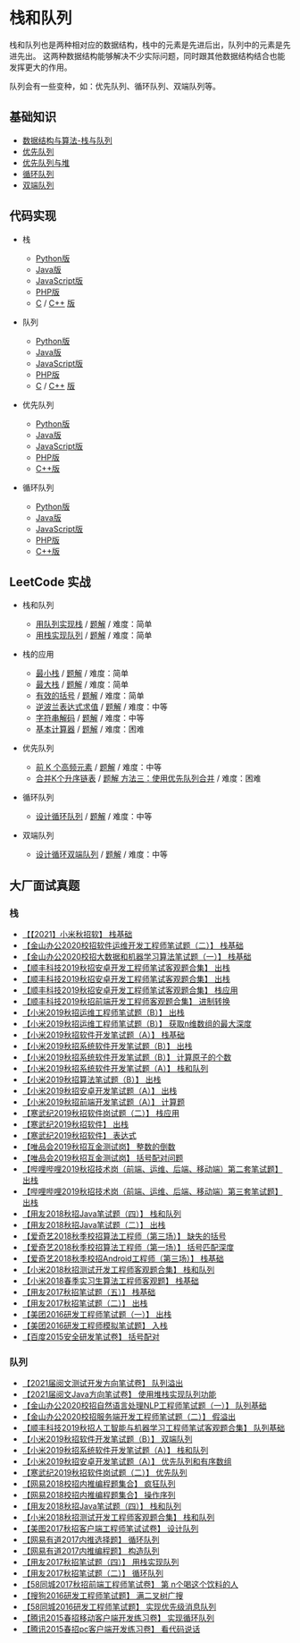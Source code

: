# 栈和队列

栈和队列也是两种相对应的数据结构，栈中的元素是先进后出，队列中的元素是先进先出。
这两种数据结构能够解决不少实际问题，同时跟其他数据结构结合也能发挥更大的作用。

队列会有一些变种，如：优先队列、循环队列、双端队列等。

## 基础知识

* [数据结构与算法-栈与队列](https://zhuanlan.zhihu.com/p/53725348)
* [优先队列](https://www.cnblogs.com/MrSaver/p/6160310.html)
* [优先队列与堆](https://www.cnblogs.com/9dragon/p/10739121.html)
* [循环队列](https://blog.csdn.net/gsjwxhn/article/details/102915653)
* [双端队列](https://zhuanlan.zhihu.com/p/387108933)

## 代码实现
* 栈
  * [Python版](https://github.com/TheAlgorithms/Python/blob/master/data_structures/stacks/stack.py)
  * [Java版](https://github.com/TheAlgorithms/Java/blob/master/DataStructures/Stacks/StackArray.java)
  * [JavaScript版](https://github.com/TheAlgorithms/Javascript/blob/master/Data-Structures/Stack/StackES6.js)
  * [PHP版](https://github.com/wangzheng0822/algo/blob/master/php/08_stack/StackOnLinkedList.php)
  * [C](https://github.com/TheAlgorithms/C/blob/master/data_structures/stack/main.c) / [C++](https://github.com/TheAlgorithms/C-Plus-Plus/blob/master/data_structures/stack_using_array.cpp) [版]()
  
* 队列
  * [Python版](https://github.com/TheAlgorithms/Python/blob/master/data_structures/queue/queue_on_list.py)
  * [Java版](https://github.com/TheAlgorithms/Java/blob/master/DataStructures/Queues/GenericArrayListQueue.java)
  * [JavaScript版](https://github.com/TheAlgorithms/Javascript/blob/master/Data-Structures/Queue/Queue.js)
  * [PHP版](https://github.com/wangzheng0822/algo/blob/master/php/09_queue/QueueOnLinkedList.php)
  * [C](https://github.com/TheAlgorithms/C/blob/master/data_structures/queue.c) / [C++](https://github.com/TheAlgorithms/C-Plus-Plus/blob/master/data_structures/queue_using_array.cpp) [版]()

* 优先队列
  * [Python版](https://github.com/TheAlgorithms/Python/blob/master/data_structures/queue/priority_queue_using_list.py)
  * [Java版](https://github.com/TheAlgorithms/Java/blob/master/DataStructures/Queues/PriorityQueues.java)
  * [JavaScript版](https://www.jianshu.com/p/ec056a5886d0)
  * [PHP版](https://www.cnblogs.com/toufu/p/4134366.html)
  * [C++版](https://blog.csdn.net/weixin_30772105/article/details/99136971)

* 循环队列
  * [Python版](https://github.com/TheAlgorithms/Python/blob/master/data_structures/queue/circular_queue.py)
  * [Java版](https://blog.csdn.net/qq_26287435/article/details/83513045)
  * [JavaScript版](https://github.com/TheAlgorithms/Javascript/blob/master/Data-Structures/Queue/CircularQueue.js)
  * [PHP版](https://github.com/wangzheng0822/algo/blob/master/php/09_queue/Sequential.php)
  * [C++版](https://github.com/TheAlgorithms/C-Plus-Plus/blob/master/data_structures/circular_queue_using_linked_list.cpp)


## LeetCode 实战

* 栈和队列
  * [用队列实现栈](https://leetcode-cn.com/problems/implement-stack-using-queues/) / [题解](https://leetcode-cn.com/problems/implement-stack-using-queues/solution/yong-dui-lie-shi-xian-zhan-by-leetcode-solution/) / 难度：简单
  * [用栈实现队列](https://leetcode-cn.com/problems/implement-queue-using-stacks/) / [题解](https://leetcode-cn.com/problems/implement-queue-using-stacks/solution/yong-zhan-shi-xian-dui-lie-by-leetcode/) / 难度：简单

* 栈的应用
    * [最小栈](https://leetcode-cn.com/problems/min-stack/) / [题解](https://leetcode-cn.com/problems/min-stack/solution/zui-xiao-zhan-by-leetcode-solution/) / 难度：简单
    * [最大栈](https://leetcode-cn.com/problems/max-stack/) / [题解](https://leetcode-cn.com/problems/max-stack/solution/max-stack-by-leetcode/) / 难度：简单
    * [有效的括号](https://leetcode-cn.com/problems/valid-parentheses/) / [题解](https://leetcode-cn.com/problems/valid-parentheses/solution/you-xiao-de-gua-hao-by-leetcode-solution/) / 难度：简单
    * [逆波兰表达式求值](https://leetcode-cn.com/problems/evaluate-reverse-polish-notation/) / [题解](https://leetcode-cn.com/problems/evaluate-reverse-polish-notation/solution/ni-bo-lan-biao-da-shi-qiu-zhi-by-leetcod-wue9/) / 难度：中等
    * [字符串解码](https://leetcode-cn.com/problems/decode-string/) / [题解](https://leetcode-cn.com/problems/decode-string/solution/zi-fu-chuan-jie-ma-by-leetcode-solution/) / 难度：中等
    * [基本计算器](https://leetcode-cn.com/problems/basic-calculator/) / [题解](https://leetcode-cn.com/problems/basic-calculator/solution/ji-ben-ji-suan-qi-by-leetcode-solution-jvir/) / 难度：困难

* 优先队列
    * [前 K 个高频元素](https://leetcode-cn.com/problems/top-k-frequent-elements/) / [题解](https://leetcode-cn.com/problems/top-k-frequent-elements/solution/qian-k-ge-gao-pin-yuan-su-by-leetcode-solution/) / 难度：中等
    * [合并K个升序链表](https://leetcode-cn.com/problems/merge-k-sorted-lists/) / [题解 方法三：使用优先队列合并](https://leetcode-cn.com/problems/merge-k-sorted-lists/solution/he-bing-kge-pai-xu-lian-biao-by-leetcode-solutio-2/) / 难度：困难

* 循环队列   
  * [设计循环队列](https://leetcode-cn.com/problems/design-circular-queue/) / [题解](https://leetcode-cn.com/problems/design-circular-queue/solution/she-ji-xun-huan-dui-lie-by-leetcode/) / 难度：中等

* 双端队列   
  * [设计循环双端队列](https://leetcode-cn.com/problems/design-circular-deque/) / [题解](https://leetcode-cn.com/problems/design-circular-deque/solution/shu-zu-shi-xian-de-xun-huan-shuang-duan-dui-lie-by/) / 难度：中等


## 大厂面试真题

### 栈
* [【【2021】小米秋招软】 栈基础](https://www.nowcoder.com/questionTerminal/0447b59b668c4864911566c835ff1a44)
* [【金山办公2020校招软件运维开发工程师笔试题（二）】 栈基础](https://www.nowcoder.com/questionTerminal/ae8701d838f24e14998b63e424f166f4)
* [【金山办公2020校招大数据和机器学习算法笔试题（一）】 栈基础](https://www.nowcoder.com/questionTerminal/949845f6bc6e4b75bf5744ca4a01c202)
* [【顺丰科技2019秋招安卓开发工程师笔试客观题合集】 出栈](https://www.nowcoder.com/questionTerminal/e98862d6a04840eda91cb3fe4e8e9cba)
* [【顺丰科技2019秋招安卓开发工程师笔试客观题合集】 出栈](https://www.nowcoder.com/questionTerminal/80964b3e44194ec9ab3985b8e3d028dd)
* [【顺丰科技2019秋招安卓开发工程师笔试客观题合集】 栈应用](https://www.nowcoder.com/questionTerminal/1a8f012233944395ad6d3c23d2612808)
* [【顺丰科技2019秋招前端开发工程师客观题合集】 进制转换](https://www.nowcoder.com/questionTerminal/4af7f88af7f441758c5c25338b08237a)
* [【小米2019秋招运维工程师笔试题（B）】 出栈](https://www.nowcoder.com/questionTerminal/2e0a2f8346af416dbdb3d2bf9d350b4d)
* [【小米2019秋招运维工程师笔试题（B）】 获取n维数组的最大深度](https://www.nowcoder.com/questionTerminal/08707b9b484f4ca4943f108c709dab96)
* [【小米2019秋招软件开发笔试题（A）】 栈基础](https://www.nowcoder.com/questionTerminal/70c7febd5e064e40a4a6d24663104a05)
* [【小米2019秋招系统软件开发笔试题（B）】 出栈](https://www.nowcoder.com/questionTerminal/f7cbcfcdcd4b4c759fc4dfb927a4932f)
* [【小米2019秋招系统软件开发笔试题（B）】 计算原子的个数](https://www.nowcoder.com/questionTerminal/8d9ac0cfa0a0427ea4e7c870c9c4f103)
* [【小米2019秋招系统软件开发笔试题（A）】 栈和队列](https://www.nowcoder.com/questionTerminal/a55bd06e4d3e4acab3423160b311d2c0)
* [【小米2019秋招算法笔试题（B）】 出栈](https://www.nowcoder.com/questionTerminal/f0ceab7622074f888d69c672b039fa48)
* [【小米2019秋招安卓开发笔试题（A）】 出栈](https://www.nowcoder.com/questionTerminal/94f98afa1c284d96badbaf658bd52b35)
* [【小米2019秋招前端开发笔试题（A）】 计算题](https://www.nowcoder.com/questionTerminal/769e5e6c3ebf42a49cfb555ebf4a90e2)
* [【寒武纪2019秋招软件岗试题（二）】 栈应用](https://www.nowcoder.com/questionTerminal/f5879798c43e4d5989bf0bb9003058a3)
* [【寒武纪2019秋招软件】 出栈](https://www.nowcoder.com/questionTerminal/56452784aea0443c9045fc40c909ae46)
* [【寒武纪2019秋招软件】 表达式](https://www.nowcoder.com/questionTerminal/6b3ff671af1b4b1d9ff13e9cf3b80967)
* [【唯品会2019秋招互金测试岗】 整数的倒数](https://www.nowcoder.com/questionTerminal/dd63c30dfef04770b5813e63f5a2615a)
* [【唯品会2019秋招互金测试岗】 括号配对问题](https://www.nowcoder.com/questionTerminal/57260c08eaa44feababd05b328b897d7)
* [【哔哩哔哩2019秋招技术岗（前端、运维、后端、移动端）第二套笔试题】 出栈](https://www.nowcoder.com/questionTerminal/1426eae036eb4dd8be10bceebdf95778)
* [【哔哩哔哩2019秋招技术岗（前端、运维、后端、移动端）第三套笔试题】 出栈](https://www.nowcoder.com/questionTerminal/bacc16efe3c9475a898ed18adf73b7b6)
* [【用友2018秋招Java笔试题（四）】 栈和队列](https://www.nowcoder.com/questionTerminal/6cf8ea3a409444fd976e9a5b84436443)
* [【用友2018秋招Java笔试题（二）】 出栈](https://www.nowcoder.com/questionTerminal/8348861dc2004615a4d9bf5528a32bf6)
* [【爱奇艺2018秋季校招算法工程师（第三场）】 缺失的括号](https://www.nowcoder.com/questionTerminal/de7d4a4b50f643669f331941afb1e728)
* [【爱奇艺2018秋季校招算法工程师（第一场）】 括号匹配深度](https://www.nowcoder.com/questionTerminal/a2d5b1875bb0408384278f40d1f236c9)
* [【爱奇艺2018秋季校招Android工程师（第三场）】 栈基础](https://www.nowcoder.com/questionTerminal/6fb260966cfa4c1fb061cfb9492a16cc)
* [【小米2018秋招测试开发工程师客观题合集】 栈和队列](https://www.nowcoder.com/questionTerminal/cf1e2032c546418e875b9e675cc5e613)
* [【小米2018春季实习生算法工程师客观题】 栈基础](https://www.nowcoder.com/questionTerminal/426d63aeaad74ea3bcebea8f70fb34dd)
* [【用友2017秋招笔试题（五）】 栈基础](https://www.nowcoder.com/questionTerminal/8f9f520ac4e24bcc8da7e2ca8a4f2760)
* [【用友2017秋招笔试题（二）】 出栈](https://www.nowcoder.com/questionTerminal/75c4c089024142de9250ba9b7e043395)
* [【美团2016研发工程师笔试题（一）】 出栈](https://www.nowcoder.com/questionTerminal/0d885741b1f249adaf182a6f7c436002)
* [【美团2016研发工程师模拟笔试题】 入栈](https://www.nowcoder.com/questionTerminal/28bacc8781ad40ea8ca7cc1796199cb8)
* [【百度2015安全研发笔试卷】 括号配对](https://www.nowcoder.com/questionTerminal/b94a962e3cef41208412a0fcc4e52424)

### 队列
* [【2021届阅文测试开发方向笔试卷】 队列溢出](https://www.nowcoder.com/questionTerminal/bc3fd0a16d024aa6a0ad52bc41000df5)
* [【2021届阅文Java方向笔试卷】 使用堆栈实现队列功能](https://www.nowcoder.com/questionTerminal/0ee703f41b1b4fe3835d0cfc30d1e66d)
* [【金山办公2020校招自然语言处理NLP工程师笔试题（一）】 队列基础](https://www.nowcoder.com/questionTerminal/8b0e5749a0484f928db76907679d79e5)
* [【金山办公2020校招服务端开发工程师笔试题（二）】 假溢出](https://www.nowcoder.com/questionTerminal/b24773175fd24fb0aa08f84f095ea18c)
* [【顺丰科技2019秋招人工智能与机器学习工程师笔试客观题合集】 队列基础](https://www.nowcoder.com/questionTerminal/4647fedd2c4843c380b4db5648ad27ce)
* [【小米2019秋招软件开发笔试题（B）】 双端队列](https://www.nowcoder.com/questionTerminal/538e94ac21b244ccbcc6ef22a2e84a61)
* [【小米2019秋招系统软件开发笔试题（A）】 栈和队列](https://www.nowcoder.com/questionTerminal/a55bd06e4d3e4acab3423160b311d2c0)
* [【小米2019秋招安卓开发笔试题（A）】 优先队列和有序数组](https://www.nowcoder.com/questionTerminal/8824501c392a427b87620cc8ae5f0c42)
* [【寒武纪2019秋招软件岗试题（二）】 优先队列](https://www.nowcoder.com/questionTerminal/980075e3727a4ab8815126e2e513a0cf)
* [【网易2018校招内推编程题集合】 疯狂队列](https://www.nowcoder.com/questionTerminal/d996665fbd5e41f89c8d280f84968ee1)
* [【网易2018校招内推编程题集合】 操作序列](https://www.nowcoder.com/questionTerminal/b53bda356a494154b6411d80380295f5)
* [【用友2018秋招Java笔试题（四）】 栈和队列](https://www.nowcoder.com/questionTerminal/6cf8ea3a409444fd976e9a5b84436443)
* [【小米2018秋招测试开发工程师客观题合集】 栈和队列](https://www.nowcoder.com/questionTerminal/cf1e2032c546418e875b9e675cc5e613)
* [【美图2017秋招客户端工程师笔试试卷】 设计队列](https://www.nowcoder.com/questionTerminal/3d207982aedf4d61bd55a04b26d6193d)
* [【网易有道2017内推选择题】 循环队列](https://www.nowcoder.com/questionTerminal/573abb39599d4481a221b678f90f33e5)
* [【网易有道2017内推编程题】 构造队列](https://www.nowcoder.com/questionTerminal/657d09e2b3704574814089ba8566d98d)
* [【用友2017秋招笔试题（四）】 用栈实现队列](https://www.nowcoder.com/questionTerminal/94b963fddc7e460a9b6b1888c8a50e80)
* [【用友2017秋招笔试题（二）】 循环队列](https://www.nowcoder.com/questionTerminal/849ae7210ccf4cc78b01c86b824cc69e)
* [【58同城2017秋招前端工程师笔试卷】 第 n个喝这个饮料的人](https://www.nowcoder.com/questionTerminal/b33f0fda5d97474498957d2757eff391)
* [【搜狗2016研发工程师笔试题】 满二叉树广搜](https://www.nowcoder.com/questionTerminal/46f02b8175f5417fb091f5c174931045)
* [【58同城2016研发工程师笔试题】 实现优先级消息队列](https://www.nowcoder.com/questionTerminal/685b294d92a24df7b6cabb780c8a5053)
* [【腾讯2015春招移动客户端开发练习卷】 实现循环队列](https://www.nowcoder.com/questionTerminal/8a0440f4a00640b789c2b53bfb16402f)
* [【腾讯2015春招pc客户端开发练习卷】 看代码说话](https://www.nowcoder.com/questionTerminal/2b6a08a7bbb349e28c871471ce164d92)
